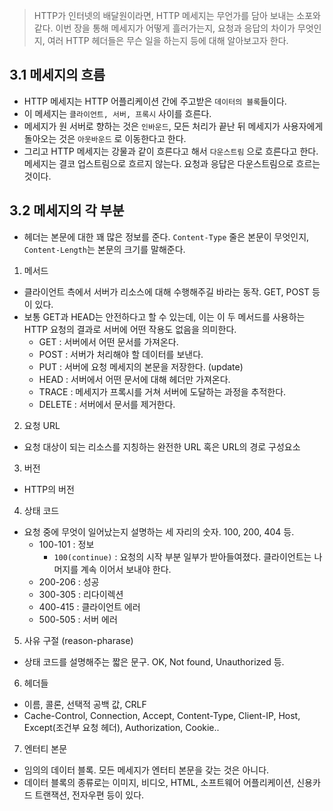 > HTTP가 인터넷의 배달원이라면, HTTP 메세지는 무언가를 담아 보내는 소포와 같다. 이번 장을 통해 메세지가 어떻게 흘러가는지, 요청과 응답의 차이가 무엇인지, 여러 HTTP 헤더들은 무슨 일을 하는지 등에 대해 알아보고자 한다.

## 3.1 메세지의 흐름

- HTTP 메세지는 HTTP 어플리케이션 간에 주고받은 `데이터의 블록`들이다.
- 이 메세지는 `클라이언트, 서버, 프록시` 사이를 흐른다.
- 메세지가 원 서버로 향하는 것은 `인바운드`, 모든 처리가 끝난 뒤 메세지가 사용자에게 돌아오는 것은 `아웃바운드` 로 이동한다고 한다.
- 그리고 HTTP 메세지는 강물과 같이 흐른다고 해서 `다운스트림` 으로 흐른다고 한다. 메세지는 결코 업스트림으로 흐르지 않는다. 요청과 응답은 다운스트림으로 흐르는 것이다.

## 3.2 메세지의 각 부분

- 헤더는 본문에 대한 꽤 많은 정보를 준다. `Content-Type` 줄은 본문이 무엇인지, `Content-Length`는 본문의 크기를 말해준다.

1. 메서드

- 클라이언트 측에서 서버가 리소스에 대해 수행해주길 바라는 동작. GET, POST 등이 있다.
- 보통 GET과 HEAD는 안전하다고 할 수 있는데, 이는 이 두 메서드를 사용하는 HTTP 요청의 결과로 서버에 어떤 작용도 없음을 의미한다.
  - GET : 서버에서 어떤 문서를 가져온다.
  - POST : 서버가 처리해야 할 데이터를 보낸다.
  - PUT : 서버에 요청 메세지의 본문을 저장한다. (update)
  - HEAD : 서버에서 어떤 문서에 대해 헤더만 가져온다.
  - TRACE : 메세지가 프록시를 거쳐 서버에 도달하는 과정을 추적한다.
  - DELETE : 서버에서 문서를 제거한다.

2. 요청 URL

- 요청 대상이 되는 리소스를 지칭하는 완전한 URL 혹은 URL의 경로 구성요소

3. 버전

- HTTP의 버전

4. 상태 코드

- 요청 중에 무엇이 일어났는지 설명하는 세 자리의 숫자. 100, 200, 404 등.
  - 100-101 : 정보
    - `100(continue)` : 요청의 시작 부분 일부가 받아들여졌다. 클라이언트는 나머지를 계속 이어서 보내야 한다.
  - 200-206 : 성공
  - 300-305 : 리다이렉션
  - 400-415 : 클라이언트 에러
  - 500-505 : 서버 에러

5. 사유 구절 (reason-pharase)

- 상태 코드를 설명해주는 짧은 문구. OK, Not found, Unauthorized 등.

6. 헤더들

- 이름, 콜론, 선택적 공백 값, CRLF
- Cache-Control, Connection, Accept, Content-Type, Client-IP, Host, Except(조건부 요청 헤더), Authorization, Cookie..

7. 엔터티 본문

- 임의의 데이터 블록. 모든 메세지가 엔터티 본문을 갖는 것은 아니다.
- 데이터 블록의 종류로는 이미지, 비디오, HTML, 소프트웨어 어플리케이션, 신용카드 트랜잭션, 전자우편 등이 있다.
